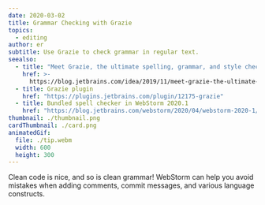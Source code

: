 ```yaml
---
date: 2020-03-02
title: Grammar Checking with Grazie
topics:
  - editing
author: er
subtitle: Use Grazie to check grammar in regular text.
seealso:
  - title: "Meet Grazie, the ultimate spelling, grammar, and style checker"
    href: >-
      https://blog.jetbrains.com/idea/2019/11/meet-grazie-the-ultimate-spelling-grammar-and-style-checker-for-intellij-idea/
  - title: Grazie plugin
    href: "https://plugins.jetbrains.com/plugin/12175-grazie"
  - title: Bundled spell checker in WebStorm 2020.1
    href: "https://blog.jetbrains.com/webstorm/2020/04/webstorm-2020-1/#grazie"
thumbnail: ./thumbnail.png
cardThumbnail: ./card.png
animatedGif:
  file: ./tip.webm
  width: 600
  height: 300
---
```


Clean code is nice, and so is clean grammar! WebStorm can help you avoid mistakes when adding comments, commit messages, and various language constructs.
